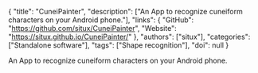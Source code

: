 {
  "title": "CuneiPainter",
  "description": ["An App to recognize cuneiform characters on your Android phone."],
  "links": {
    "GitHub": "https://github.com/situx/CuneiPainter",
    "Website": "https://situx.github.io/CuneiPainter/"
  },
  "authors": ["situx"],
  "categories": ["Standalone software"],
  "tags": ["Shape recognition"],
  "doi": null
}

<!-- Generated by csv2md.R – do not edit by hand -->

An App to recognize cuneiform characters on your Android phone.